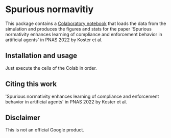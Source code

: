 # Spurious normavitiy

This package contains a [Colaboratory notebook](https://colab.research.google.com/github/deepmind/deepmind_research/blob/master/spurious_normativity/colab/spurious_normativity_figures.ipynb)
that loads the data from the simulation and produces the figures and stats
for the paper 'Spurious normativity enhances learning of compliance
and enforcement behavior in artificial agents' in PNAS 2022 by Koster et al.


## Installation and usage

Just execute the cells of the Colab in order.

## Citing this work

'Spurious normativity enhances learning of compliance
and enforcement behavior in artificial agents' in PNAS 2022 by Koster et al.

## Disclaimer

This is not an official Google product.
